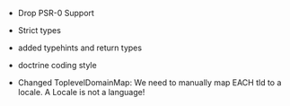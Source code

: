 * Drop PSR-0 Support
* Strict types
* added typehints and return types
* doctrine coding style

* Changed ToplevelDomainMap: We need to manually map EACH tld to a locale. A Locale is not a language!
